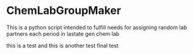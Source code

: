 # ChemLabGroupMaker
This is a python script intended to fulfill needs for assigning random lab partners each period in Iastate gen chem lab

this is a test
and this is another test
final test